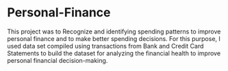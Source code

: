# Personal-Finance
This project was to Recognize and identifying spending patterns to improve personal finance and to make better spending decisions. For this purpose, I used data set compiled using transactions from Bank and Credit Card Statements to build the dataset for analyzing the financial health  to improve personal financial decision-making.
